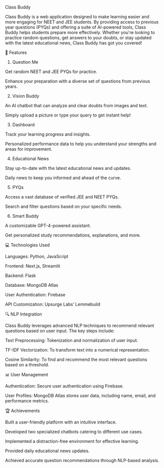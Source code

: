 Class Buddy

Class Buddy is a web application designed to make learning easier and more engaging for NEET and JEE students. By providing access to previous year questions (PYQs) and offering a suite of AI-powered tools, Class Buddy helps students prepare more effectively. Whether you're looking to practice random questions, get answers to your doubts, or stay updated with the latest educational news, Class Buddy has got you covered!

🌟 Features

1. Question Me

Get random NEET and JEE PYQs for practice.

Enhance your preparation with a diverse set of questions from previous years.


2. Vision Buddy

An AI chatbot that can analyze and clear doubts from images and text.

Simply upload a picture or type your query to get instant help!


3. Dashboard

Track your learning progress and insights.

Personalized performance data to help you understand your strengths and areas for improvement.


4. Educational News

Stay up-to-date with the latest educational news and updates.

Daily news to keep you informed and ahead of the curve.


5. PYQs

Access a vast database of verified JEE and NEET PYQs.

Search and filter questions based on your specific needs.


6. Smart Buddy

A customizable GPT-4-powered assistant.

Get personalized study recommendations, explanations, and more.


💻 Technologies Used

Languages: Python, JavaScript

Frontend: Next.js, Streamlit

Backend: Flask

Database: MongoDB Atlas

User Authentication: Firebase

API Customization: Upsurge Labs’ Lemmebuild


🔍 NLP Integration

Class Buddy leverages advanced NLP techniques to recommend relevant questions based on user input. The key steps include:

Text Preprocessing: Tokenization and normalization of user input.

TF-IDF Vectorization: To transform text into a numerical representation.

Cosine Similarity: To find and recommend the most relevant questions based on a threshold.


📊 User Management

Authentication: Secure user authentication using Firebase.

User Profiles: MongoDB Atlas stores user data, including name, email, and performance metrics.


🏆 Achievements

Built a user-friendly platform with an intuitive interface.

Developed two specialized chatbots catering to different use cases.

Implemented a distraction-free environment for effective learning.

Provided daily educational news updates.

Achieved accurate question recommendations through NLP-based analysis.

